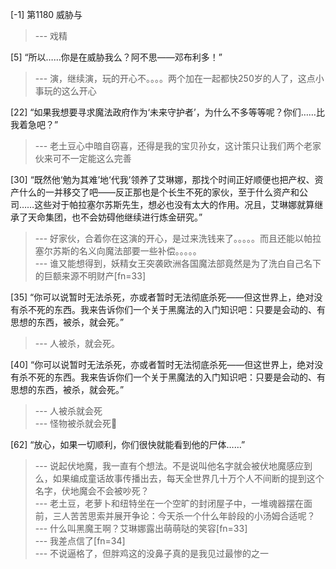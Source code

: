 
[-1] 第1180 威胁与
>--- 戏精<br>

[5] “所以……你是在威胁我么？阿不思——邓布利多！”
>--- 演，继续演，玩的开心不。。。。两个加在一起都快250岁的人了，这点小事玩的这么开心<br>

[22] “如果我想要寻求魔法政府作为‘未来守护者’，为什么不多等等呢？你们……比我着急吧？”
>--- 老土豆心中暗自窃喜，还得是我的宝贝孙女，这计策只让我们两个老家伙来可不一定能这么完善<br>

[30] “既然他‘勉为其难’地‘代我’领养了艾琳娜，那找个时间正好顺便也把产权、资产什么的一并移交了吧——反正那也是个长生不死的家伙，至于什么资产和公司……这些对于帕拉塞尔苏斯先生，想必也没有太大的作用。况且，艾琳娜就算继承了天命集团，也不会妨碍他继续进行炼金研究。”
>--- 好家伙，合着你在这演的开心，是过来洗钱来了。。。。。而且还能以帕拉塞尔苏斯的名义向魔法部要一些补偿。。。。。<br>
>--- 谁又能想得到，妖精女王突袭欧洲各国魔法部竟然是为了洗白自己名下的巨额来源不明财产[fn=33]<br>

[35] “你可以说暂时无法杀死，亦或者暂时无法彻底杀死——但这世界上，绝对没有杀不死的东西。我来告诉你们一个关于黑魔法的入门知识吧：只要是会动的、有思想的东西，被杀，就会死。”
>--- 人被杀，就会死。<br>

[40] “你可以说暂时无法杀死，亦或者暂时无法彻底杀死——但这世界上，绝对没有杀不死的东西。我来告诉你们一个关于黑魔法的入门知识吧：只要是会动的、有思想的东西，被杀，就会死。”
>--- 人被杀就会死<br>
>--- 怪物被杀就会死🐶<br>

[62] “放心，如果一切顺利，你们很快就能看到他的尸体……”
>--- 说起伏地魔，我一直有个想法。不是说叫他名字就会被伏地魔感应到么，如果编成童话故事传播出去，每天全世界几十万个人不间断的提到这个名字，伏地魔会不会被吵死？<br>
>--- 老土豆，老萝卜和纽特坐在一个空旷的封闭屋子中，一堆魂器摆在面前，三人苦苦思索并展开争论：今天杀一个什么年龄段的小汤姆合适呢？<br>
>--- 什么叫黑魔王啊？艾琳娜露出萌萌哒的笑容[fn=33]<br>
>--- 我差点信了[fn=34]<br>
>--- 不说逼格了，但胖鸡这的没鼻子真的是我见过最惨的之一<br>
